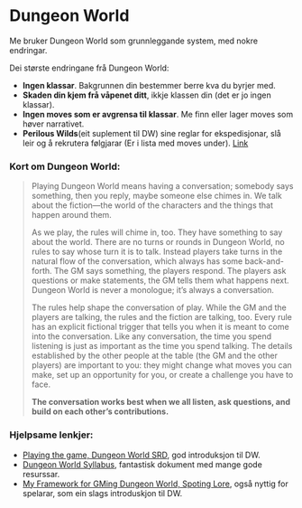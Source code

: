 # Dungeon World

Me bruker Dungeon World som grunnleggande system, med nokre endringar. 

Dei største endringane frå Dungeon World:
- __Ingen klassar__. Bakgrunnen din bestemmer berre kva du byrjer med.
- __Skaden din kjem frå våpenet ditt__, ikkje klassen din (det er jo ingen klassar).
- __Ingen moves som er avgrensa til klassar__. Me finn eller lager moves som høver narrativet.
- __Perilous Wilds__(eit suplement til DW) sine reglar for ekspedisjonar, slå leir og å rekrutera følgjarar (Er i lista med moves under). [Link](https://www.drivethrurpg.com/product/156979/The-Perilous-Wilds)


### Kort om Dungeon World:

> Playing Dungeon World means having a conversation; somebody says something, then you reply, maybe someone else chimes in. We talk about the fiction—the world of the characters and the things that happen around them. 
>
> As we play, the rules will chime in, too. They have something to say about the world. There are no turns or rounds in Dungeon World, no rules to say whose turn it is to talk. Instead players take turns in the natural flow of the conversation, which always has some back-and-forth. The GM says something, the players respond. The players ask questions or make statements, the GM tells them what happens next. Dungeon World is never a monologue; it’s always a conversation. 
>
> The rules help shape the conversation of play. While the GM and the players are talking, the rules and the fiction are talking, too. Every rule has an explicit fictional trigger that tells you when it is meant to come into the conversation. Like any conversation, the time you spend listening is just as important as the time you spend talking. The details established by the other people at the table (the GM and the other players) are important to you: they might change what moves you can make, set up an opportunity for you, or create a challenge you have to face. 
>
> __The conversation works best when we all listen, ask questions, and build on each other’s contributions.__

### Hjelpsame lenkjer:

- [Playing the game, Dungeon World SRD](https://www.dungeonworldsrd.com/playing-the-game/), god introduksjon til DW.
- [Dungeon World Syllabus](https://docs.google.com/document/d/1ORjM3sxhQrwNI_chlNzYFMD5OFHj7u-Rs_gY4kHkzO0/edit), fantastisk dokument med mange gode resurssar.
- [My Framework for GMing Dungeon World, Spoting Lore](https://spoutinglore.blogspot.com/2020/01/my-framework-for-gming-dungeon-world.html), også nyttig for spelarar, som ein slags introduskjon til DW.
